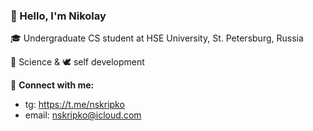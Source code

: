 ### 👋 Hello, I'm Nikolay

🎓 Undergraduate CS student at HSE University, St. Petersburg, Russia

📐 Science & 
🕊️ self development 

🔗 **Connect with me:**
- tg: https://t.me/nskripko
- email: nskripko@icloud.com 
